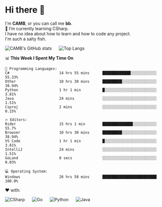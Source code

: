 # Hi there 👋
<!--
**CAMB-dev/CAMB-dev** is a ✨ _special_ ✨ repository because its `README.md` (this file) appears on your GitHub profile.

Here are some ideas to get you started:

- 🔭 I’m currently working on ...
- 🌱 I’m currently learning ...
- 👯 I’m looking to collaborate on ...
- 🤔 I’m looking for help with ...
- 💬 Ask me about ...
- 📫 How to reach me: ...
- 😄 Pronouns: ...
- ⚡ Fun fact: ...
-->
 I'm **CAMB**, or you can call me **bb**.  
 🌱 I’m currently learning CSharp.  
 I have no idea about how to learn and how to code any project.  
 I'm such a salty fish.
 
 
![CAMB's GitHub stats](https://github-readme-stats.vercel.app/api?username=CAMB-dev&show_icons=true&theme=tokyonight)
&nbsp;&nbsp;&nbsp;&nbsp;
![Top Langs](https://github-readme-stats.vercel.app/api/top-langs/?username=CAMB-dev&langs_count=5&theme=tokyonight)


<!--START_SECTION:waka-->
📊 **This Week I Spent My Time On** 

```text
💬 Programming Languages: 
C#                       14 hrs 55 mins      █████████████░░░░░░░░░░░░   55.33% 
Other                    10 hrs 30 mins      █████████░░░░░░░░░░░░░░░░   38.94% 
Python                   1 hr 1 min          █░░░░░░░░░░░░░░░░░░░░░░░░   3.81% 
Java                     24 mins             ░░░░░░░░░░░░░░░░░░░░░░░░░   1.51% 
Csproj                   2 mins              ░░░░░░░░░░░░░░░░░░░░░░░░░   0.15%

🔥 Editors: 
Rider                    15 hrs 1 min        ██████████████░░░░░░░░░░░   55.7% 
Browser                  10 hrs 30 mins      █████████░░░░░░░░░░░░░░░░   38.94% 
VS Code                  1 hr 1 min          █░░░░░░░░░░░░░░░░░░░░░░░░   3.81% 
IntelliJ                 24 mins             ░░░░░░░░░░░░░░░░░░░░░░░░░   1.51% 
GoLand                   0 secs              ░░░░░░░░░░░░░░░░░░░░░░░░░   0.03%

💻 Operating System: 
Windows                  26 hrs 58 mins      █████████████████████████   100.0%

```


<!--END_SECTION:waka-->


❤ with:

![CSharp](https://img.shields.io/badge/CSharp-%23512BD4?style=for-the-badge&logo=.net)
&nbsp;&nbsp;&nbsp;&nbsp;
![Go](https://img.shields.io/badge/Go-000000?style=for-the-badge&logo=go)
&nbsp;&nbsp;&nbsp;&nbsp;
![Python](https://img.shields.io/badge/Python-000000?style=for-the-badge&logo=python)
&nbsp;&nbsp;&nbsp;&nbsp;
![Java](https://img.shields.io/badge/Java-964B00?style=for-the-badge&logo=openjdk)
